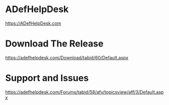 # ADefHelpDesk
https://ADefHelpDesk.com 
# Download The Release
https://adefhelpdesk.com/Download/tabid/60/Default.aspx
# Support and Issues
https://adefhelpdesk.com/Forums/tabid/58/afv/topicsview/aff/3/Default.aspx
